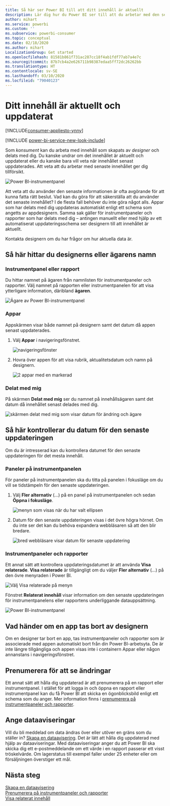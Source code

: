 ```yaml
---
title: Så här ser Power BI till att ditt innehåll är aktuellt
description: Lär dig hur du Power BI ser till att du arbetar med den senaste versionen av data, rapporten, instrumentpanelen och appen.
author: mihart
ms.service: powerbi
ms.custom: ''
ms.subservice: powerbi-consumer
ms.topic: conceptual
ms.date: 02/18/2020
ms.author: mihart
LocalizationGroup: Get started
ms.openlocfilehash: 81581b861f731ac287cc18f4ab1fdf77ab7a4e7c
ms.sourcegitcommit: 87b7cb4a2e626711b98387edaa5ff72dc26262bb
ms.translationtype: HT
ms.contentlocale: sv-SE
ms.lasthandoff: 03/10/2020
ms.locfileid: "79040123"
---
```

# <a name="your-content-is-up-to-date"></a>Ditt innehåll är aktuellt och uppdaterat

[!INCLUDE[consumer-appliesto-ynny](../includes/consumer-appliesto-ynny.md)]

[!INCLUDE [power-bi-service-new-look-include](../includes/power-bi-service-new-look-include.md)]

Som *konsument* kan du arbeta med innehåll som skapats av *designer* och delats med dig. Du kanske undrar om det innehållet är aktuellt och uppdaterat eller du kanske bara vill veta när innehållet senast uppdaterades. Att veta att du arbetar med senaste innehållet ger dig tillförsikt.  
 
![Power BI-instrumentpanel](media/end-user-fresh/power-bi-dashboards.png)


Att veta att du använder den senaste informationen är ofta avgörande för att kunna fatta rätt beslut. Vad kan du göra för att säkerställa att du använder det senaste innehållet? I de flesta fall behöver du inte göra något alls. Appar som har delats med dig uppdateras automatiskt enligt ett schema som angetts av appdesignern. Samma sak gäller för instrumentpaneler och rapporter som har delats med dig – antingen manuellt eller med hjälp av ett automatiserat uppdateringsschema ser designern till att innehållet är aktuellt.  

Kontakta designern om du har frågor om hur aktuella data är.

## <a name="how-to-locate-the-name-of-the-designer-or-owner"></a>Så här hittar du designerns eller ägarens namn

### <a name="dashboard-or-report"></a>Instrumentpanel eller rapport

Du hittar namnet på ägaren från namnlisten för instrumentpaneler och rapporter. Välj namnet på rapporten eller instrumentpanelen för att visa ytterligare information, däribland **ägaren**.

![Ägare av Power BI-instrumentpanel](media/end-user-fresh/power-bi-owner.png)


### <a name="apps"></a>Appar

Appskärmen visar både namnet på designern samt det datum då appen senast uppdaterades.  

1. Välj **Appar** i navigeringsfönstret.

    ![navigeringsfönster](media/end-user-fresh/power-bi-nav-app.png)



2. Hovra över appen för att visa rubrik, aktualitetsdatum och namn på designern. 

    ![2 appar med en markerad](media/end-user-fresh/power-bi-app.png)


### <a name="shared-with-me"></a>Delat med mig
På skärmen **Delat med mig** ser du namnet på innehållsägaren samt det datum då innehållet senast delades med dig.

![skärmen delat med mig som visar datum för ändring och ägare](media/end-user-fresh/power-bi-share.png) 


## <a name="how-to-look-up-the-last-refresh-date"></a>Så här kontrollerar du datum för den senaste uppdateringen
Om du är intresserad kan du kontrollera datumet för den senaste uppdateringen för det mesta innehåll. 

### <a name="dashboard-tiles"></a>Paneler på instrumentpanelen
För paneler på instrumentpanelen ska du titta på panelen i fokusläge om du vill se tidstämpeln för den senaste uppdateringen.

1. Välj **Fler alternativ** (...) på en panel på instrumentpanelen och sedan **Öppna i fokusläge**.

    ![menyn som visas när du har valt ellipsen](media/end-user-fresh/power-bi-focus-mode.png)

2. Datum för den senaste uppdateringen visas i det övre högra hörnet. Om du inte ser det kan du behöva expandera webbläsaren så att den blir bredare. 

    ![bred webbläsare visar datum för senaste uppdatering](media/end-user-fresh/power-bi-last-refresh2.png)

### <a name="dashboards-and-reports"></a>Instrumentpaneler och rapporter
Ett annat sätt att kontrollera uppdateringsdatumet är att använda **Visa relaterade**.  **Visa relaterade** är tillgängligt om du väljer **Fler alternativ** (…) på den övre menyraden i Power BI.

![Välj Visa relaterade på menyn](media/end-user-fresh/power-bi-view-related-dropdown.png)

Fönstret **Relaterat innehåll** visar information om den senaste uppdateringen för instrumentpanelens eller rapportens underliggande datauppsättning.

![Power BI-instrumentpanel](media/end-user-fresh/power-bi-refresh.png)

## <a name="what-happens-if-an-app-is-deleted-by-the-designer"></a>Vad händer om en app tas bort av designern

Om en designer tar bort en app, tas instrumentpaneler och rapporter som är associerade med appen automatiskt bort från din Power BI-arbetsyta. De är inte längre tillgängliga och appen visas inte i containern Appar eller någon annanstans i navigeringsfönstret.


## <a name="subscribe-to-see-changes"></a>Prenumerera för att se ändringar
Ett annat sätt att hålla dig uppdaterad är att prenumerera på en rapport eller instrumentpanel. I stället för att logga in och öppna en rapport eller instrumentpanel kan du få Power BI att skicka en ögonblicksbild enligt ett schema som du anger.  Mer information finns i [prenumerera på instrumentpaneler och rapporter](end-user-subscribe.md).

## <a name="set-data-alerts"></a>Ange dataaviseringar
Vill du bli meddelad om data ändras över eller utöver en gräns som du ställer in? [Skapa en dataavisering](end-user-alerts.md).  Det är lätt att hålla dig uppdaterad med hjälp av dataaviseringar. Med dataaviseringar anger du att Power BI ska skicka dig ett e-postmeddelande om ett värde i en rapport passerar ett visst tröskelvärde.  Om lagerstatus till exempel faller under 25 enheter eller om försäljningen överstiger ett mål.  

## <a name="next-steps"></a>Nästa steg
[Skapa en dataavisering](end-user-alerts.md)    
[Prenumerera på instrumentpaneler och rapporter](end-user-subscribe.md)    
[Visa relaterat innehåll](end-user-related.md)    
